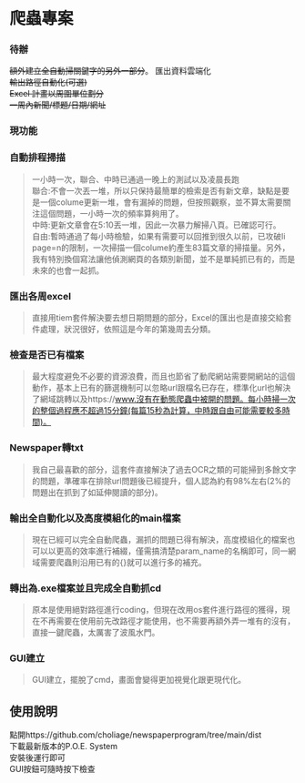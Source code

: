 # **爬蟲專案**  
### **待辦**  
~~額外建立全自動掃關鍵字的另外一部分~~。
匯出資料雲端化  
~~輸出路徑自動化(可選)~~   
~~Excel 計畫以周圍單位劃分~~  
~~一周內新聞/標題/日期/網址~~  
### 現功能  
### **自動排程掃描**  
>一小時一次，聯合、中時已通過一晚上的測試以及凌晨長跑  
>聯合:不會一次丟一堆，所以只保持最簡單的檢索是否有新文章，缺點是要是一個colume更新一堆，會有漏掉的問題，但按照觀察，並不算太需要關注這個問題，一小時一次的頻率算夠用了。  
>中時:更新文章會在5:10丟一堆，因此一次暴力解掃八頁。已確認可行。  
>自由:暫時通過了每小時檢驗，如果有需要可以回推到很久以前，已攻破li page=n的限制，一次掃描一個colume約產生83篇文章的掃描量。另外，我有特別換個寫法讓他偵測網頁的各類別新聞，並不是單純抓已有的，而是未來的也會一起抓。  
### **匯出各周excel**  
>直接用tiem套件解決要去想日期問題的部分，Excel的匯出也是直接交給套件處理，狀況很好，依照這是今年的第幾周去分類。  
### **檢查是否已有檔案**  
>最大程度避免不必要的資源浪費，而且也節省了動爬網站需要開網站的這個動作，基本上已有的篩選機制可以忽略url跟檔名已存在，標準化url也解決了網域跳轉以及https://www.沒有在動態爬蟲中被開的問題。每小時掃一次的整個過程應不超過15分鐘(每篇15秒為計算，中時跟自由可能需要較多時間)。  
### **Newspaper轉txt**  
>我自己最喜歡的部分，這套件直接解決了過去OCR之類的可能掃到多餘文字的問題，準確率在排除url問題後已經提升，個人認為約有98%左右(2%的問題出在抓到了如延伸閱讀的部分)。  
### **輸出全自動化以及高度模組化的main檔案**  
>現在已經可以完全自動爬蟲，漏抓的問題已得有解決，高度模組化的檔案也可以以更高的效率進行補綴，僅需搞清楚param_name的名稱即可，同一網域需要爬蟲則沿用已有的{}就可以進行多的補充。 
### **轉出為.exe檔案並且完成全自動抓cd**
>原本是使用絕對路徑進行coding，但現在改用os套件進行路徑的獲得，現在不再需要在使用前先改路徑才能使用，也不需要再額外弄一堆有的沒有，直接一鍵爬蟲，太厲害了波風水門。
### **GUI建立**
>GUI建立，擺脫了cmd，畫面會變得更加視覺化跟更現代化。  

## **使用說明**  
點開https://github.com/choliage/newspaperprogram/tree/main/dist  
下載最新版本的P.O.E. System  
安裝後運行即可  
GUI按鈕可隨時按下檢查  
